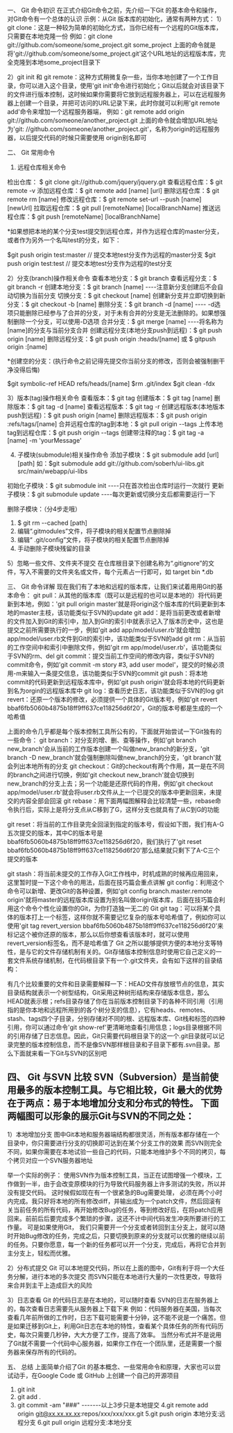一、 Git 命令初识
在正式介绍Git命令之前，先介绍一下Git 的基本命令和操作，对Git命令有一个总体的认识
示例：从Git 版本库的初始化，通常有两种方式：
1）git clone：这是一种较为简单的初始化方式，当你已经有一个远程的Git版本库，只需要在本地克隆一份
例如：git  clone  git://github.com/someone/some_project.git   some_project 
上面的命令就是将'git://github.com/someone/some_project.git'这个URL地址的远程版本库，完全克隆到本地some_project目录下

2）git init 和 git remote：这种方式稍微复杂一些，当你本地创建了一个工作目录，你可以进入这个目录，使用'git init'命令进行初始化；Git以后就会对该目录下的文件进行版本控制，这时候如果你需要将它放到远程服务器上，可以在远程服务器上创建一个目录，并把可访问的URL记录下来，此时你就可以利用'git remote add'命令来增加一个远程服务器端，
例如：git  remote  add  origin  git://github.com/someone/another_project.git
上面的命令就会增加URL地址为'git: //github.com/someone/another_project.git'，名称为origin的远程服务器，以后提交代码的时候只需要使用 origin别名即可



二、 Git 常用命令

1) 远程仓库相关命令 

检出仓库：        $ git clone git://github.com/jquery/jquery.git
查看远程仓库：$ git remote -v
添加远程仓库：$ git remote add [name] [url]
删除远程仓库：$ git remote rm [name]
修改远程仓库：$ git remote set-url --push [name] [newUrl]
拉取远程仓库：$ git pull [remoteName] [localBranchName]
推送远程仓库：$ git push [remoteName] [localBranchName]

*如果想把本地的某个分支test提交到远程仓库，并作为远程仓库的master分支，或者作为另外一个名叫test的分支，如下： 

$git push origin test:master         // 提交本地test分支作为远程的master分支
$git push origin test:test              // 提交本地test分支作为远程的test分支 



2）分支(branch)操作相关命令
查看本地分支：$ git branch
查看远程分支：$ git branch -r
创建本地分支：$ git branch [name] ----注意新分支创建后不会自动切换为当前分支
切换分支：$ git checkout [name]
创建新分支并立即切换到新分支：$ git checkout -b [name]
删除分支：$ git branch -d [name] ---- -d选项只能删除已经参与了合并的分支，对于未有合并的分支是无法删除的。如果想强制删除一个分支，可以使用-D选项
合并分支：$ git merge [name] ----将名称为[name]的分支与当前分支合并
创建远程分支(本地分支push到远程)：$ git push origin [name]
删除远程分支：$ git push origin :heads/[name] 或 $ gitpush origin :[name] 

*创建空的分支：(执行命令之前记得先提交你当前分支的修改，否则会被强制删干净没得后悔) 

$git symbolic-ref HEAD refs/heads/[name]
$rm .git/index
$git clean -fdx 



3）版本(tag)操作相关命令
查看版本：$ git tag
创建版本：$ git tag [name]
删除版本：$ git tag -d [name]
查看远程版本：$ git tag -r
创建远程版本(本地版本push到远程)：$ git push origin [name]
删除远程版本：$ git push origin :refs/tags/[name]
合并远程仓库的tag到本地：$ git pull origin --tags
上传本地tag到远程仓库：$ git push origin --tags
创建带注释的tag：$ git tag -a [name] -m 'yourMessage'


4) 子模块(submodule)相关操作命令
添加子模块：$ git submodule add [url] [path]
如：$git submodule add git://github.com/soberh/ui-libs.git src/main/webapp/ui-libs

初始化子模块：$ git submodule init  ----只在首次检出仓库时运行一次就行
更新子模块：$ git submodule update ----每次更新或切换分支后都需要运行一下


删除子模块：（分4步走哦）
1) $ git rm --cached [path]
2) 编辑“.gitmodules”文件，将子模块的相关配置节点删除掉
3) 编辑“ .git/config”文件，将子模块的相关配置节点删除掉
4) 手动删除子模块残留的目录


5）忽略一些文件、文件夹不提交
在仓库根目录下创建名称为“.gitignore”的文件，写入不需要的文件夹名或文件，每个元素占一行即可，如
target
bin
*.db


三、 Git 命令详解
现在我们有了本地和远程的版本库，让我们来试着用用Git的基本命令：
git pull：从其他的版本库（既可以是远程的也可以是本地的）将代码更新到本地，例如：'git pull origin master'就是将origin这个版本库的代码更新到本地的master主枝，该功能类似于SVN的update
git add：是将当前更改或者新增的文件加入到Git的索引中，加入到Git的索引中就表示记入了版本历史中，这也是提交之前所需要执行的一步，例如'git add app/model/user.rb'就会增加app/model/user.rb文件到Git的索引中，该功能类似于SVN的add
git rm：从当前的工作空间中和索引中删除文件，例如'git rm app/model/user.rb'，该功能类似于SVN的rm、del
git commit：提交当前工作空间的修改内容，类似于SVN的commit命令，例如'git commit -m story #3, add user model'，提交的时候必须用-m来输入一条提交信息，该功能类似于SVN的commit
git push：将本地commit的代码更新到远程版本库中，例如'git push origin'就会将本地的代码更新到名为orgin的远程版本库中
git log：查看历史日志，该功能类似于SVN的log
git revert：还原一个版本的修改，必须提供一个具体的Git版本号，例如'git revert bbaf6fb5060b4875b18ff9ff637ce118256d6f20'，Git的版本号都是生成的一个哈希值
 
上面的命令几乎都是每个版本控制工具所公有的，下面就开始尝试一下Git独有的一些命令：
git branch：对分支的增、删、查等操作，例如'git branch new_branch'会从当前的工作版本创建一个叫做new_branch的新分支，'git branch -D new_branch'就会强制删除叫做new_branch的分支，'git branch'就会列出本地所有的分支
git checkout：Git的checkout有两个作用，其一是在不同的branch之间进行切换，例如'git checkout new_branch'就会切换到new_branch的分支上去；另一个功能是还原代码的作用，例如'git checkout app/model/user.rb'就会将user.rb文件从上一个已提交的版本中更新回来，未提交的内容全部会回滚
git rebase：用下面两幅图解释会比较清楚一些，rebase命令执行后，实际上是将分支点从C移到了G，这样分支也就具有了从C到G的功能

git reset：将当前的工作目录完全回滚到指定的版本号，假设如下图，我们有A-G五次提交的版本，其中C的版本号是 bbaf6fb5060b4875b18ff9ff637ce118256d6f20，我们执行了'git reset bbaf6fb5060b4875b18ff9ff637ce118256d6f20'那么结果就只剩下了A-C三个提交的版本

git stash：将当前未提交的工作存入Git工作栈中，时机成熟的时候再应用回来，这里暂时提一下这个命令的用法，后面在技巧篇会重点讲解
git config：利用这个命令可以新增、更改Git的各种设置，例如'git config branch.master.remote origin'就将master的远程版本库设置为别名叫做origin版本库，后面在技巧篇会利用这个命令个性化设置你的Git，为你打造独一无二的 Git
git tag：可以将某个具体的版本打上一个标签，这样你就不需要记忆复杂的版本号哈希值了，例如你可以使用'git tag revert_version bbaf6fb5060b4875b18ff9ff637ce118256d6f20'来标记这个被你还原的版本，那么以后你想查看该版本时，就可以使用 revert_version标签名，而不是哈希值了
Git 之所以能够提供方便的本地分支等特性，是与它的文件存储机制有关的。Git存储版本控制信息时使用它自己定义的一套文件系统存储机制，在代码根目录下有一个.git文件夹，会有如下这样的目录结构：
 
有几个比较重要的文件和目录需要解释一下：HEAD文件存放根节点的信息，其实目录结构就表示一个树型结构，Git采用这种树形结构来存储版本信息，那么HEAD就表示根；refs目录存储了你在当前版本控制目录下的各种不同引用（引用指的是你本地和远程所用到的各个树分支的信息），它有heads、remotes、stash、tags四个子目录，分别存储对不同的根、远程版本库、Git栈和标签的四种引用，你可以通过命令'git show-ref'更清晰地查看引用信息；logs目录根据不同的引用存储了日志信息。因此，Git只需要代码根目录下的这一个.git目录就可以记录完整的版本控制信息，而不是像SVN那样根目录和子目录下都有.svn目录。那么下面就来看一下Git与SVN的区别吧

四、 Git 与SVN 比较
SVN（Subversion）是当前使用最多的版本控制工具。与它相比较，Git 最大的优势在于两点：易于本地增加分支和分布式的特性。
下面两幅图可以形象的展示Git与SVN的不同之处：
------------
1）本地增加分支
图中Git本地和服务器端结构都很灵活，所有版本都存储在一个目录中，你只需要进行分支的切换即可达到在某个分支工作的效果
而SVN则完全不同，如果你需要在本地试验一些自己的代码，只能本地维护多个不同的拷贝，每个拷贝对应一个SVN服务器地址

举一个实际的例子：
使用SVN作为版本控制工具，当正在试图增强一个模块，工作做到一半，由于会改变原模块的行为导致代码服务器上许多测试的失败，所以并没有提交代码。
这时候假如现在有一个很紧急的Bug需要处理， 必须在两个小时内完成。我只好将本地的所有修改diff，并输出成为一个patch文件，然后回滚有关当前任务的所有代码，再开始修改Bug的任务，等到修改好后，在将patch应用回来。前前后后要完成多个繁琐的步骤，这还不计中间代码发生冲突所要进行的工作量。
可是如果使用Git， 我们只需要开一个分支或者转回到主分支上，就可以随时开始Bug修改的任务，完成之后，只要切换到原来的分支就可以优雅的继续以前的任务。只要你愿意，每一个新的任务都可以开一个分支，完成后，再将它合并到主分支上，轻松而优雅。

2）分布式提交
Git 可以本地提交代码，所以在上面的图中，Git有利于将一个大任务分解，进行本地的多次提交
而SVN只能在本地进行大量的一次性更改，导致将来合并到主干上造成巨大的风险

3）日志查看
Git 的代码日志是在本地的，可以随时查看
SVN的日志在服务器上的，每次查看日志需要先从服务器上下载下来
例如：代码服务器在美国，当每次查看几年前所做的工作时，日志下载可能需要十分钟，这不能不说是一个痛苦。但是如果迁移到Git上，利用Git日志在本地的特性，查看某个具体任务的所有代码历史，每次只需要几秒钟，大大方便了工作，提高了效率。
当然分布式并不是说用了Git就不需要一个代码中心服务器，如果你工作在一个团队里，还是需要一个服务器来保存所有的代码的。
 
五、 总结
上面简单介绍了Git 的基本概念、一些常用命令和原理，大家也可以尝试动手，在Google Code 或 GitHub 上创建一个自己的开源项目
1. git init
2. git add .
3. git commit -am "###"      -------以上3步只是本地提交
4.git remote add origin git@xx.xx.xx.xx:repos/xxx/xxx/xxx.git
5.git push origin 本地分支:远程分支
6.git pull origin 远程分支:本地分支
